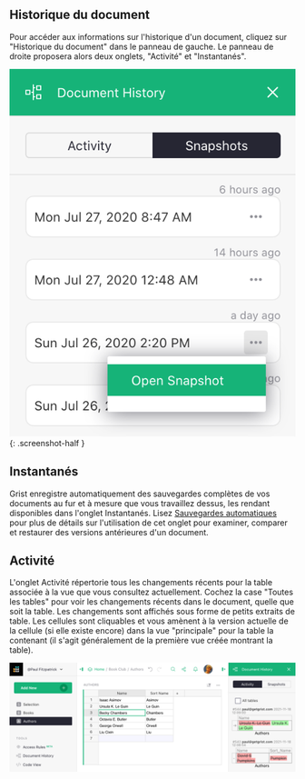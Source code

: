 Historique du document
-----------------------

Pour accéder aux informations sur l'historique d'un document, cliquez sur "Historique du document" dans le panneau de gauche.
Le panneau de droite proposera alors deux onglets, "Activité" et "Instantanés".

<span class="screenshot-large">*![Historique du document](images/automatic-backups/doc-history.png)*</span>
{: .screenshot-half }

## Instantanés

Grist enregistre automatiquement des sauvegardes complètes de vos documents au fur et à mesure que vous travaillez dessus,
les rendant disponibles dans l'onglet Instantanés. Lisez [Sauvegardes automatiques](automatic-backups.md)
pour plus de détails sur l'utilisation de cet onglet pour examiner, comparer et restaurer des versions antérieures
d'un document.

## Activité

L'onglet Activité répertorie tous les changements récents pour la table associée à la
vue que vous consultez actuellement. Cochez la case "Toutes les tables" pour voir
les changements récents dans le document, quelle que soit la table. Les changements sont affichés
sous forme de petits extraits de table. Les cellules sont cliquables et vous amènent à la
version actuelle de la cellule (si elle existe encore) dans la vue "principale"
pour la table la contenant (il s'agit généralement de la première vue créée montrant
la table).

![Activité du document](images/document-history/author-activity.png)